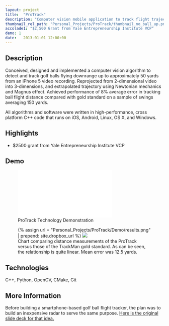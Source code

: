 ```yaml
---
layout: project
title:  "ProTrack"
description: "Computer vision mobile application to track flight trajectory of golf balls"
thumbnail_rel_path: "Personal_Projects/ProTrack/thumbnail_no_ball_up.png"
accolade1: "$2,500 Grant from Yale Entrepreneurship Institute VCP"
demo: 1
date:   2013-01-01 12:00:00
---
```


## Description
Conceived, designed and implemented a computer vision algorithm to detect and track golf balls flying downrange  up to approximately 50 yards from an iPhone 5 video recording. Reprojected from 2-dimensional video into 3-dimensions, and extrapolated trajectory using Newtonian mechanics and Magnus effect. Achieved performance of 8% average error in tracking ball flight distance compared with gold standard on a sample of swings averaging 150 yards.

All algorithms and software were written in high-performance, cross platform C++ code that runs on iOS, Android, Linux, OS X, and Windows.

## Highlights

* $2500 grant from Yale Entrepreneurship Institute VCP

<a name="demo"></a>

## Demo

<figure>
	<div class="video-container">
	<iframe src="//www.youtube.com/embed/yd5Zg8STmus?rel=0" frameborder="0" allowfullscreen></iframe>
	</div>
	<figcaption>
	ProTrack Technology Demonstration
	</figcaption>

</figure>

<figure>
	{% assign url = "Personal_Projects/ProTrack/Demo/results.png" | prepend: site.dropbox_url %}
	<a href="{{url}}">
	<img class="fullwidth" src="{{url}}" />
	</a>
	<figcaption>
	Chart comparing distance measurements of the ProTrack versus those of the TrackMan gold standard. As can be seen, the relationship is quite linear. Mean error was 12.5 yards.
	</figcaption>

</figure>

## Technologies
C++, Python, OpenCV, CMake, Git

## More Information
Before building a smartphone-based golf ball flight tracker, the plan was to build an inexpensive radar to serve the same purpose. [Here is the original slide deck for that idea.](https://www.dropbox.com/s/stlu2olttwz5gfo/ProTrack_Deck.pdf?dl=0)
